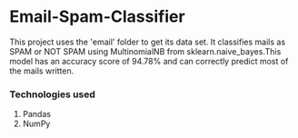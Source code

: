 # Email-Spam-Classifier
This project uses the 'email' folder to get its data set. It classifies mails as SPAM or NOT SPAM using MultinomialNB from sklearn.naive_bayes.This model has an accuracy score of 94.78% and can correctly predict most of the mails written.
### Technologies used
1.	Pandas
2.	NumPy
